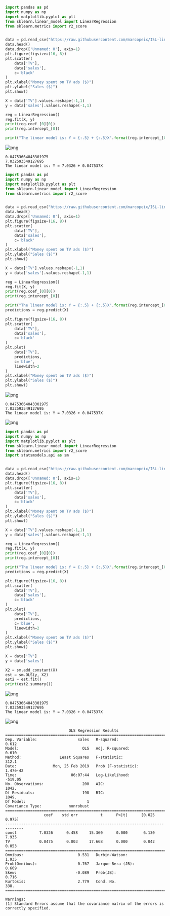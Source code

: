 

```python
import pandas as pd
import numpy as np
import matplotlib.pyplot as plt
from sklearn.linear_model import LinearRegression
from sklearn.metrics import r2_score


data = pd.read_csv("https://raw.githubusercontent.com/marcopeix/ISL-linear-regression/master/data/Advertising.csv")
data.head()
data.drop(['Unnamed: 0'], axis=1)
plt.figure(figsize=(16, 8))
plt.scatter(
    data['TV'],
    data['sales'],
    c='black'
)
plt.xlabel("Money spent on TV ads ($)")
plt.ylabel("Sales ($)")
plt.show()

X = data['TV'].values.reshape(-1,1)
y = data['sales'].values.reshape(-1,1)

reg = LinearRegression()
reg.fit(X, y)
print(reg.coef_[0][0])
print(reg.intercept_[0])

print("The linear model is: Y = {:.5} + {:.5}X".format(reg.intercept_[0], reg.coef_[0][0]))
```


![png](output_0_0.png)


    0.04753664043301975
    7.032593549127695
    The linear model is: Y = 7.0326 + 0.047537X



```python
import pandas as pd
import numpy as np
import matplotlib.pyplot as plt
from sklearn.linear_model import LinearRegression
from sklearn.metrics import r2_score


data = pd.read_csv("https://raw.githubusercontent.com/marcopeix/ISL-linear-regression/master/data/Advertising.csv")
data.head()
data.drop(['Unnamed: 0'], axis=1)
plt.figure(figsize=(16, 8))
plt.scatter(
    data['TV'],
    data['sales'],
    c='black'
)
plt.xlabel("Money spent on TV ads ($)")
plt.ylabel("Sales ($)")
plt.show()

X = data['TV'].values.reshape(-1,1)
y = data['sales'].values.reshape(-1,1)

reg = LinearRegression()
reg.fit(X, y)
print(reg.coef_[0][0])
print(reg.intercept_[0])

print("The linear model is: Y = {:.5} + {:.5}X".format(reg.intercept_[0], reg.coef_[0][0]))
predictions = reg.predict(X)

plt.figure(figsize=(16, 8))
plt.scatter(
    data['TV'],
    data['sales'],
    c='black'
)
plt.plot(
    data['TV'],
    predictions,
    c='blue',
    linewidth=2
)
plt.xlabel("Money spent on TV ads ($)")
plt.ylabel("Sales ($)")
plt.show()

```


![png](output_1_0.png)


    0.04753664043301975
    7.032593549127695
    The linear model is: Y = 7.0326 + 0.047537X



![png](output_1_2.png)



```python
import pandas as pd
import numpy as np
import matplotlib.pyplot as plt
from sklearn.linear_model import LinearRegression
from sklearn.metrics import r2_score
import statsmodels.api as sm


data = pd.read_csv("https://raw.githubusercontent.com/marcopeix/ISL-linear-regression/master/data/Advertising.csv")
data.head()
data.drop(['Unnamed: 0'], axis=1)
plt.figure(figsize=(16, 8))
plt.scatter(
    data['TV'],
    data['sales'],
    c='black'
)
plt.xlabel("Money spent on TV ads ($)")
plt.ylabel("Sales ($)")
plt.show()

X = data['TV'].values.reshape(-1,1)
y = data['sales'].values.reshape(-1,1)

reg = LinearRegression()
reg.fit(X, y)
print(reg.coef_[0][0])
print(reg.intercept_[0])

print("The linear model is: Y = {:.5} + {:.5}X".format(reg.intercept_[0], reg.coef_[0][0]))
predictions = reg.predict(X)

plt.figure(figsize=(16, 8))
plt.scatter(
    data['TV'],
    data['sales'],
    c='black'
)
plt.plot(
    data['TV'],
    predictions,
    c='blue',
    linewidth=2
)
plt.xlabel("Money spent on TV ads ($)")
plt.ylabel("Sales ($)")
plt.show()

X = data['TV']
y = data['sales']

X2 = sm.add_constant(X)
est = sm.OLS(y, X2)
est2 = est.fit()
print(est2.summary())
```


![png](output_2_0.png)


    0.04753664043301975
    7.032593549127695
    The linear model is: Y = 7.0326 + 0.047537X



![png](output_2_2.png)


                                OLS Regression Results                            
    ==============================================================================
    Dep. Variable:                  sales   R-squared:                       0.612
    Model:                            OLS   Adj. R-squared:                  0.610
    Method:                 Least Squares   F-statistic:                     312.1
    Date:                Mon, 25 Feb 2019   Prob (F-statistic):           1.47e-42
    Time:                        06:07:44   Log-Likelihood:                -519.05
    No. Observations:                 200   AIC:                             1042.
    Df Residuals:                     198   BIC:                             1049.
    Df Model:                           1                                         
    Covariance Type:            nonrobust                                         
    ==============================================================================
                     coef    std err          t      P>|t|      [0.025      0.975]
    ------------------------------------------------------------------------------
    const          7.0326      0.458     15.360      0.000       6.130       7.935
    TV             0.0475      0.003     17.668      0.000       0.042       0.053
    ==============================================================================
    Omnibus:                        0.531   Durbin-Watson:                   1.935
    Prob(Omnibus):                  0.767   Jarque-Bera (JB):                0.669
    Skew:                          -0.089   Prob(JB):                        0.716
    Kurtosis:                       2.779   Cond. No.                         338.
    ==============================================================================
    
    Warnings:
    [1] Standard Errors assume that the covariance matrix of the errors is correctly specified.

